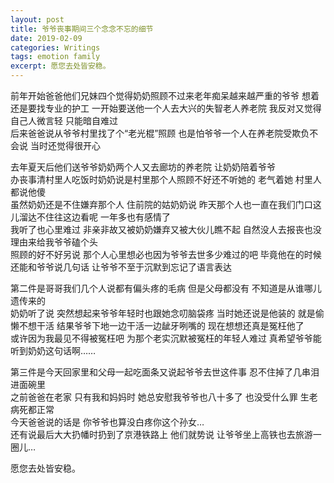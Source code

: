 ```yaml
---
layout: post
title: 爷爷丧事期间三个念念不忘的细节
date: 2019-02-09
categories: Writings 
tags: emotion family
excerpt: 愿您去处皆安稳。
---
```


前年开始爸爸他们兄妹四个觉得奶奶照顾不过来老年痴呆越来越严重的爷爷 想着还是要找专业的护工 一开始要送他一个人去大兴的失智老人养老院 我反对又觉得自己人微言轻 只能暗自难过  
后来爸爸说从爷爷村里找了个“老光棍”照顾 也是怕爷爷一个人在养老院受欺负不会说 当时还觉得很开心
  
去年夏天后他们送爷爷奶奶两个人又去廊坊的养老院 让奶奶陪着爷爷  
办丧事清村里人吃饭时奶奶说是村里那个人照顾不好还不听她的 老气着她 村里人都说他傻  
虽然奶奶还是不住嫌弃那个人 住前院的姑奶奶说 昨天那个人也一直在我们门口这儿溜达不住往这边看呢 一年多也有感情了  
我听了也心里难过 非亲非故又被奶奶嫌弃又被大伙儿瞧不起 自然没人去报丧也没理由来给我爷爷磕个头  
照顾的好不好另说 那个人心里想必也因为爷爷去世多少难过的吧 毕竟他在的时候还能和爷爷说几句话 让爷爷不至于沉默到忘记了语言表达
  
第二件是哥哥我们几个人说都有偏头疼的毛病 但是父母都没有 不知道是从谁哪儿遗传来的  
奶奶听了说 突然想起来爷爷年轻时也跟她念叨脑袋疼 当时她还说是他装的 就是偷懒不想干活 结果爷爷下地一边干活一边龇牙咧嘴的 现在想想还真是冤枉他了  
或许因为我最见不得被冤枉吧 为那个老实沉默被冤枉的年轻人难过 真希望爷爷能听到奶奶这句话啊……
  
第三件是今天回家里和父母一起吃面条又说起爷爷去世这件事 忍不住掉了几串泪进面碗里  
之前爸爸在老家 只有我和妈妈时 她总安慰我爷爷也八十多了 也没受什么罪 生老病死都正常  
今天爸爸说的话是 你爷爷也算没白疼你这个孙女…  
还有说最后大大扔幡时扔到了京港铁路上 他们就势说 让爷爷坐上高铁也去旅游一圈儿…
  
愿您去处皆安稳。